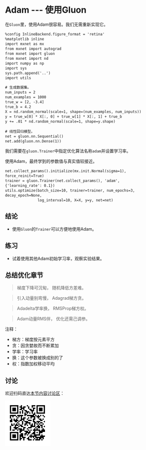 # Adam --- 使用Gluon


在`Gluon`里，使用Adam很容易。我们无需重新实现它。

```{.python .input}
%config InlineBackend.figure_format = 'retina'
%matplotlib inline
import mxnet as mx
from mxnet import autograd
from mxnet import gluon
from mxnet import nd
import numpy as np
import sys
sys.path.append('..')
import utils
```

```{.python .input  n=1}
# 生成数据集。
num_inputs = 2
num_examples = 1000
true_w = [2, -3.4]
true_b = 4.2
X = nd.random_normal(scale=1, shape=(num_examples, num_inputs))
y = true_w[0] * X[:, 0] + true_w[1] * X[:, 1] + true_b
y += .01 * nd.random_normal(scale=1, shape=y.shape)

# 线性回归模型。
net = gluon.nn.Sequential()
net.add(gluon.nn.Dense(1))
```

我们需要在`gluon.Trainer`中指定优化算法名称`adam`并设置学习率。

使用Adam，最终学到的参数值与真实值较接近。

```{.python .input  n=3}
net.collect_params().initialize(mx.init.Normal(sigma=1), force_reinit=True)
trainer = gluon.Trainer(net.collect_params(), 'adam', {'learning_rate': 0.1})
utils.optimize(batch_size=10, trainer=trainer, num_epochs=3, decay_epoch=None,
               log_interval=10, X=X, y=y, net=net)
```

## 结论

* 使用`Gluon`的`Trainer`可以方便地使用Adam。



## 练习

* 试着使用其他Adam初始学习率，观察实验结果。



## 总结优化章节


> 梯度下降可沉甸，  随机降低方差难。

> 引入动量别弯慢，  Adagrad梯方贪。

> Adadelta学率换， RMSProp梯方权。

> Adam动量RMS伴，  优化还需己调参。


注释：

* 梯方：梯度按元素平方
* 贪：因贪婪故而不断累加
* 学率：学习率
* 换：这个参数被换成别的了
* 权：指数加权移动平均

## 讨论

欢迎扫码直达[本节内容讨论区](https://discuss.gluon.ai/t/topic/2280)：

![](../img/qr_adam-gluon.svg)
